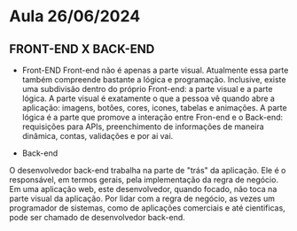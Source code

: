 # Aula 26/06/2024 

## FRONT-END X BACK-END

- Front-END
Front-end não é apenas a parte visual. Atualmente essa parte também compreende bastante a lógica e programação. Inclusive, existe uma subdivisão dentro do próprio Front-end: a parte visual e a parte lógica. A parte visual é exatamente o que a pessoa vê quando abre a aplicação: imagens, botôes, cores, icones, tabelas e animações. A parte lógica é a parte que promove a interação entre Fron-end e o Back-end: requisições para APIs, preenchimento de informações de maneira dinâmica, contas, validações e por ai vai.

- Back-end

O desenvolvedor back-end trabalha na parte de "trás" da aplicação. Ele é o responsável, em termos gerais, pela implementação da regra de negócio. Em uma aplicação web, este desenvolvedor, quando focado, não toca na parte visual da aplicação. Por lidar com a regra de negócio, as vezes um programador de sistemas, como de aplicações comerciais e até cientificas, pode ser chamado de desenvolvedor back-end.

